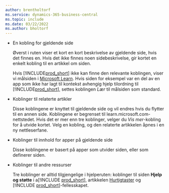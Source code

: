 ```yaml
---
author: brentholtorf
ms.service: dynamics-365-business-central
ms.topic: include
ms.date: 03/22/2022
ms.author: bholtorf
---
```

- En kobling for gjeldende side

  Øverst i ruten viser et kort en kort beskrivelse av gjeldende side, hvis det finnes en. Hvis det ikke finnes noen sidebeskrivelse, gir kortet en enkelt kobling til en artikkel om siden.  

  Hvis [!INCLUDE[prod_short](prod_short.md)] ikke kan finne den relevante koblingen, viser vi målsiden i [Microsoft Learn](/dynamics365/business-central). Hvis siden for eksempel var en del av en app som ikke har lagt til kontekst avhengig hjelp tilordning til [!INCLUDE[prod_short](prod_short.md)], settes koblingen *Lær* til målsiden som standard.  

- Koblinger til relaterte artikler

  Disse koblingene er knyttet til gjeldende side og vil endres hvis du flytter til en annen side. Koblingene er begrenset til learn.microsoft.com-nettstedet. Hvis det er mer enn tre koblinger, velger du *Vis mer*-kobling for å utvide kortet. Velg en kobling, og den relaterte artikkelen åpnes i en ny nettleserfane.  
- Koblinger til innhold for apper på gjeldende side  

  Disse koblingene er basert på apper som utvider siden, eller som definerer siden.  
- Koblinger til andre ressurser

  Tre koblinger er alltid tilgjengelige i hjelperuten: koblinger til siden **Hjelp og støtte** i a[!INCLUDE [prod_short](prod_short.md)], artikkelen [Hurtigtaster](../keyboard-shortcuts.md) og [!INCLUDE [prod_short](prod_short.md)]-fellesskapet.  
